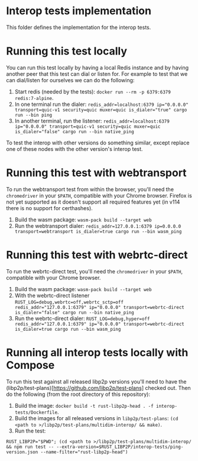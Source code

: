 # Interop tests implementation

This folder defines the implementation for the interop tests.

# Running this test locally

You can run this test locally by having a local Redis instance and by having
another peer that this test can dial or listen for. For example to test that we
can dial/listen for ourselves we can do the following:

1. Start redis (needed by the tests): `docker run --rm -p 6379:6379 redis:7-alpine`.
2. In one terminal run the dialer: `redis_addr=localhost:6379 ip="0.0.0.0" transport=quic-v1 security=quic muxer=quic is_dialer="true" cargo run --bin ping`
3. In another terminal, run the listener: `redis_addr=localhost:6379 ip="0.0.0.0" transport=quic-v1 security=quic muxer=quic is_dialer="false" cargo run --bin native_ping`

To test the interop with other versions do something similar, except replace one
of these nodes with the other version's interop test.

# Running this test with webtransport

To run the webtransport test from within the browser, you'll need the
`chromedriver` in your `$PATH`, compatible with your Chrome browser.
Firefox is not yet supported as it doesn't support all required features yet
(in v114 there is no support for certhashes).

1. Build the wasm package: `wasm-pack build --target web`
2. Run the webtransport dialer: `redis_addr=127.0.0.1:6379 ip=0.0.0.0 transport=webtransport is_dialer=true cargo run --bin wasm_ping`

# Running this test with webrtc-direct

To run the webrtc-direct test, you'll need the `chromedriver` in your `$PATH`, compatible with your Chrome browser.

1. Build the wasm package: `wasm-pack build --target web`
1. With the webrtc-direct listener `RUST_LOG=debug,webrtc=off,webrtc_sctp=off redis_addr="127.0.0.1:6379" ip="0.0.0.0" transport=webrtc-direct is_dialer="false" cargo run --bin native_ping`
1. Run the webrtc-direct dialer: `RUST_LOG=debug,hyper=off redis_addr="127.0.0.1:6379" ip="0.0.0.0" transport=webrtc-direct is_dialer=true cargo run --bin wasm_ping` 

# Running all interop tests locally with Compose

To run this test against all released libp2p versions you'll need to have the
(libp2p/test-plans)[https://github.com/libp2p/test-plans] checked out. Then do
the following (from the root directory of this repository):

1. Build the image: `docker build -t rust-libp2p-head . -f interop-tests/Dockerfile`.
1. Build the images for all released versions in `libp2p/test-plans`: `(cd <path to >/libp2p/test-plans/multidim-interop/ && make)`.
1. Run the test:
```
RUST_LIBP2P="$PWD"; (cd <path to >/libp2p/test-plans/multidim-interop/ && npm run test -- --extra-version=$RUST_LIBP2P/interop-tests/ping-version.json --name-filter="rust-libp2p-head")
```
